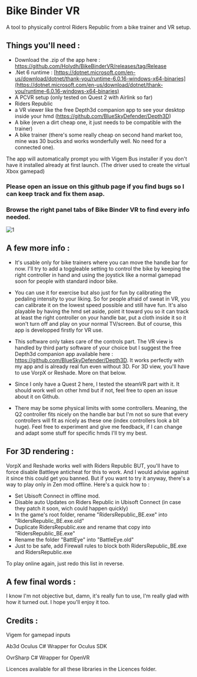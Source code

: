 # Bike Binder VR
A tool to physically control Riders Republic from a bike trainer and VR setup. 


## Things you'll need :
- Download the .zip of the app here : https://github.com/Holydh/BikeBinderVR/releases/tag/Release
- .Net 6 runtime : [https://dotnet.microsoft.com/en-us/download/dotnet/thank-you/runtime-6.0.16-windows-x64-binaries](https://dotnet.microsoft.com/en-us/download/dotnet/thank-you/runtime-6.0.16-windows-x64-binaries)
- A PCVR setup (only tested on Quest 2 with Airlink so far)
- Riders Republic
- a VR viewer like the free Depth3d companion app to see your desktop inside your hmd (https://github.com/BlueSkyDefender/Depth3D)
- A bike (even a dirt cheap one, it just needs to be compatible with the trainer)
- A bike trainer (there's some really cheap on second hand market too, mine was 30 bucks and works wonderfully well. No need for a connected one).

The app will automatically prompt you with Vigem Bus installer if you don't have it installed already at first launch. (The driver used to create the virtual Xbox gamepad)

### Please open an issue on this github page if you find bugs so I can keep track and fix them asap.

### Browse the right panel tabs of Bike Binder VR to find every info needed.

![1](https://user-images.githubusercontent.com/109091343/233663790-688885fc-62c7-4f99-aab9-b1e2da8abb82.png)


## A few more info :

- It's usable only for bike trainers where you can move the handle bar for now. I'll try to add a toggleable setting to control the bike by keeping the right controller in hand and using the joystick like a normal gamepad soon for people with standard indoor bike.

- You can use it for exercise but also just for fun by calibrating the pedaling intensity to your liking. So for people afraid of sweat in VR, you can calibrate it on the lowest speed possible and still have fun. It's also playable by having the hmd set aside, point it toward you so it can track at least the right controller on your handle bar, put a cloth inside it so it won't turn off and play on your normal TV/screen. But of course, this app is developped firstly for VR use.

- This software only takes care of the controls part. The VR view is handled by third party software of your choice but I suggest the free Depth3d companion app available here : https://github.com/BlueSkyDefender/Depth3D. It works perfectly with my app and is already real fun even without 3D.
For 3D view, you'll have to use VorpX or Reshade. More on that below.

- Since I only have a Quest 2 here, I tested the steamVR part with it. It should work well on other hmd but if not, feel free to open an issue about it on Github.

- There may be some physical limits with some controllers. Meaning, the Q2 controller fits nicely on the handle bar but I'm not so sure that every controllers will fit as nicely as these one (index controllers look a bit huge). Feel free to experiment and give me feedback, if I can change and adapt some stuff for specific hmds I'll try my best.


## For 3D rendering :
VorpX and Reshade works well with Riders Republic BUT, you'll have to force disable Battleye anticheat for this to work. And I would advise against it since this could get you banned.
But if you want to try it anyway, there's a way to play only in Zen mod offline. Here's a quick how to :
- Set Ubisoft Connect in offline mod.
- Disable auto Updates on Riders Republic in Ubisoft Connect (in case they patch it soon, wich could happen quickly)
- In the game's root folder, rename "RidersRepublic_BE.exe" into "RidersRepublic_BE.exe.old"
- Duplicate RidersRepublic.exe and rename that copy into "RidersRepublic_BE.exe"
- Rename the folder "BattlEye" into "BattleEye.old"
- Just to be safe, add Firewall rules to block both RidersRepublic_BE.exe and RidersRepublic.exe

To play online again, just redo this list in reverse.



## A few final words :
I know I'm not objective but, damn, it's really fun to use, I'm really glad with how it turned out. I hope you'll enjoy it too.


## Credits :
Vigem for gamepad inputs

Ab3d Oculus C# Wrapper for Oculus SDK

OvrSharp C# Wrapper for OpenVR

Licences available for all these libraries in the Licences folder.

